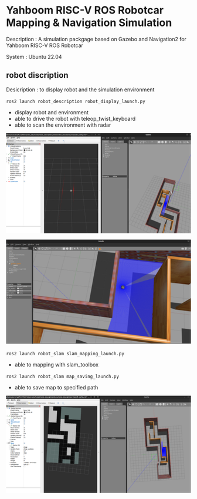 # Yahboom RISC-V ROS Robotcar Mapping & Navigation Simulation

Description : A simulation packgage based on Gazebo and Navigation2 for Yahboom RISC-V ROS Robotcar

System : Ubuntu 22.04


## robot discription

Desicription : to display robot and the simulation environment

`ros2 launch robot_description robot_display_launch.py`

+ display robot and environment
+ able to drive the robot with teleop_twist_keyboard
+ able to scan the environment with radar


![](pics/robot_display3.png.png)

![](pics/robot_displayr4.png)



`ros2 launch robot_slam slam_mapping_launch.py`

 + able to mapping with slam_toolbox

`ros2 launch robot_slam map_saving_launch.py`
 + able to save map to specified path

![](pics/robot_mapping_load_and_save.png)
